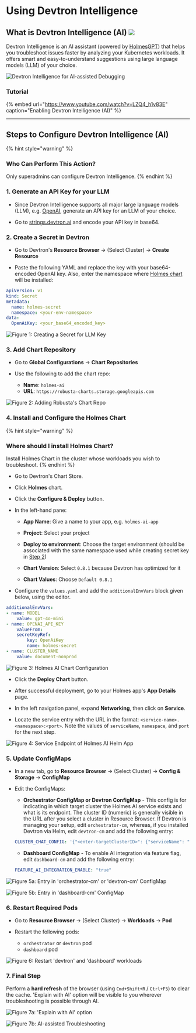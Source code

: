 # Using Devtron Intelligence

## What is Devtron Intelligence (AI) [![](https://devtron-public-asset.s3.us-east-2.amazonaws.com/images/elements/EnterpriseTag.svg)](https://devtron.ai/pricing)

Devtron Intelligence is an AI assistant (powered by [HolmesGPT](https://github.com/robusta-dev/holmesgpt)) that helps you troubleshoot issues faster by analyzing your Kubernetes workloads. It offers smart and easy-to-understand suggestions using large language models (LLM) of your choice.

![Devtron Intelligence for AI-assisted Debugging](https://devtron-public-asset.s3.us-east-2.amazonaws.com/images/kubernetes-resource-browser/devtron-intelligence/devtron-ai-assist.gif)


### Tutorial

{% embed url="https://www.youtube.com/watch?v=LZQ4_h1v83E" caption="Enabling Devtron Intelligence (AI)" %}

---

## Steps to Configure Devtron Intelligence (AI)

{% hint style="warning" %}
### Who Can Perform This Action?
Only superadmins can configure Devtron Intelligence.
{% endhint %}

### 1. Generate an API Key for your LLM

* Since Devtron Intelligence supports all major large language models (LLM), e.g. [OpenAI](https://platform.openai.com/account/api-keys), generate an API key for an LLM of your choice.

* Go to [strings.devtron.ai](https://strings.devtron.ai/) and encode your API key in base64.


### 2. Create a Secret in Devtron

* Go to Devtron's **Resource Browser** → (Select Cluster) → **Create Resource**

* Paste the following YAML and replace the key with your base64-encoded OpenAI key. Also, enter the namespace where [Holmes chart](#id-4.-install-and-configure-the-holmes-chart) will be installed:

```yaml
apiVersion: v1
kind: Secret
metadata:
  name: holmes-secret
  namespace: <your-env-namespace>
data:
  OpenAiKey: <your_base64_encoded_key>
```

![Figure 1: Creating a Secret for LLM Key](https://devtron-public-asset.s3.us-east-2.amazonaws.com/images/kubernetes-resource-browser/devtron-intelligence/create-ai-secret.jpg)

### 3. Add Chart Repository

* Go to **Global Configurations** → **Chart Repositories**

* Use the following to add the chart repo:

    * **Name**: `holmes-ai`
    * **URL**: `https://robusta-charts.storage.googleapis.com`

![Figure 2: Adding Robusta's Chart Repo](https://devtron-public-asset.s3.us-east-2.amazonaws.com/images/kubernetes-resource-browser/devtron-intelligence/add-robusta-repo.jpg)


### 4. Install and Configure the Holmes Chart

{% hint style="warning" %}
### Where should I install Holmes Chart?
Install Holmes Chart in the cluster whose workloads you wish to troubleshoot.
{% endhint %}

* Go to Devtron's Chart Store.

* Click **Holmes** chart.

* Click the **Configure & Deploy** button.

* In the left-hand pane:

    * **App Name**: Give a name to your app, e.g. `holmes-ai-app`

    * **Project**: Select your project

    * **Deploy to environment**: Choose the target environment (should be associated with the same namespace used while creating secret key in [Step 2](#id-2.-create-a-secret-in-devtron))

    * **Chart Version**: Select `0.8.1` because Devtron has optimized for it

    * **Chart Values**: Choose `Default 0.8.1`

* Configure the `values.yaml` and add the `additionalEnvVars` block given below, using the editor.

```yaml
additionalEnvVars:
- name: MODEL
    value: gpt-4o-mini
- name: OPENAI_API_KEY
    valueFrom: 
    secretKeyRef:
        key: OpenAiKey
        name: holmes-secret
- name: CLUSTER_NAME
    value: document-nonprod
```

![Figure 3: Holmes AI Chart Configuration](https://devtron-public-asset.s3.us-east-2.amazonaws.com/images/kubernetes-resource-browser/devtron-intelligence/chart-config.jpg)

* Click the **Deploy Chart** button.

* After successful deployment, go to your Holmes app's **App Details** page.

* In the left navigation panel, expand **Networking**, then click on **Service**.

* Locate the service entry with the URL in the format: `<service-name>.<namespace>:<port>`. Note the values of `serviceName`, `namespace`, and `port` for the next step.

![Figure 4: Service Endpoint of Holmes AI Helm App](https://devtron-public-asset.s3.us-east-2.amazonaws.com/images/kubernetes-resource-browser/devtron-intelligence/service-endpoint.jpg)


### 5. Update ConfigMaps

* In a new tab, go to **Resource Browser** → (Select Cluster) → **Config & Storage** → **ConfigMap**

* Edit the ConfigMaps:

    * **Orchestrator ConfigMap or Devtron ConfigMap** - This config is for indicating in which target cluster the Holmes AI service exists and what is its endpoint. The cluster ID (numeric) is generally visible in the URL after you select a cluster in Resource Browser. If Devtron is managing your setup, edit `orchestrator-cm`, whereas, if you installed Devtron via Helm, edit `devtron-cm` and add the following entry:

    ```yaml
    CLUSTER_CHAT_CONFIG: '{"<enter-targetClusterID>": {"serviceName": " ", "namespace": " ", "port": " "}}'
    ```

    * **Dashboard ConfigMap** - To enable AI integration via feature flag, edit `dashboard-cm` and add the following entry:

    ```yaml
    FEATURE_AI_INTEGRATION_ENABLE: "true"
    ```


![Figure 5a: Entry in 'orchestrator-cm' or 'devtron-cm' ConfigMap](https://devtron-public-asset.s3.us-east-2.amazonaws.com/images/kubernetes-resource-browser/devtron-intelligence/devtron-cm.jpg) 


![Figure 5b: Entry in 'dashboard-cm' ConfigMap](https://devtron-public-asset.s3.us-east-2.amazonaws.com/images/kubernetes-resource-browser/devtron-intelligence/dashboard-cm.jpg)


### 6. Restart Required Pods

* Go to **Resource Browser** → (Select Cluster) → **Workloads** → **Pod**

* Restart the following pods:
    * `orchestrator` or `devtron` pod
    * `dashboard` pod

![Figure 6: Restart 'devtron' and 'dashboard' workloads](https://devtron-public-asset.s3.us-east-2.amazonaws.com/images/kubernetes-resource-browser/devtron-intelligence/bounce-pod.jpg)

### 7. Final Step

Perform a **hard refresh** of the browser (using `Cmd+Shift+R` / `Ctrl+F5`) to clear the cache. 'Explain with AI' option will be visible to you wherever troubleshooting is possible through AI.

![Figure 7a: 'Explain with AI' option](https://devtron-public-asset.s3.us-east-2.amazonaws.com/images/kubernetes-resource-browser/devtron-intelligence/explain-with-ai.jpg) 


![Figure 7b: AI-assisted Troubleshooting](https://devtron-public-asset.s3.us-east-2.amazonaws.com/images/kubernetes-resource-browser/devtron-intelligence/ai-explanation.jpg)







